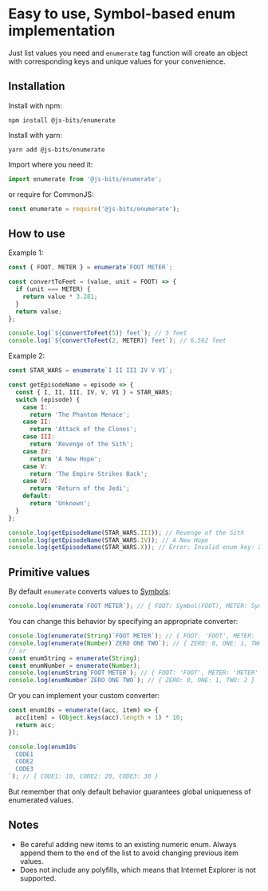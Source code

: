 # Easy to use, Symbol-based enum implementation

Just list values you need and `enumerate` tag function will create an object with corresponding keys and unique values for your convenience.

## Installation

Install with npm:

```
npm install @js-bits/enumerate
```

Install with yarn:

```
yarn add @js-bits/enumerate
```

Import where you need it:

```javascript
import enumerate from '@js-bits/enumerate';
```

or require for CommonJS:

```javascript
const enumerate = require('@js-bits/enumerate');
```

## How to use

Example 1:

```javascript
const { FOOT, METER } = enumerate`FOOT METER`;

const convertToFeet = (value, unit = FOOT) => {
  if (unit === METER) {
    return value * 3.281;
  }
  return value;
};

console.log(`${convertToFeet(5)} feet`); // 5 feet
console.log(`${convertToFeet(2, METER)} feet`); // 6.562 feet
```

Example 2:

```javascript
const STAR_WARS = enumerate`I II III IV V VI`;

const getEpisodeName = episode => {
  const { I, II, III, IV, V, VI } = STAR_WARS;
  switch (episode) {
    case I:
      return 'The Phantom Menace';
    case II:
      return 'Attack of the Clones';
    case III:
      return 'Revenge of the Sith';
    case IV:
      return 'A New Hope';
    case V:
      return 'The Empire Strikes Back';
    case VI:
      return 'Return of the Jedi';
    default:
      return 'Unknown';
  }
};

console.log(getEpisodeName(STAR_WARS.III)); // Revenge of the Sith
console.log(getEpisodeName(STAR_WARS.IV)); // A New Hope
console.log(getEpisodeName(STAR_WARS.X)); // Error: Invalid enum key: X
```

## Primitive values

By default `enumerate` converts values to [Symbols](https://developer.mozilla.org/en-US/docs/Web/JavaScript/Reference/Global_Objects/Symbol):

```javascript
console.log(enumerate`FOOT METER`); // { FOOT: Symbol(FOOT), METER: Symbol(METER) }
```

You can change this behavior by specifying an appropriate converter:

```javascript
console.log(enumerate(String)`FOOT METER`); // { FOOT: 'FOOT', METER: 'METER' }
console.log(enumerate(Number)`ZERO ONE TWO`); // { ZERO: 0, ONE: 1, TWO: 2 }
// or
const enumString = enumerate(String);
const enumNumber = enumerate(Number);
console.log(enumString`FOOT METER`); // { FOOT: 'FOOT', METER: 'METER' }
console.log(enumNumber`ZERO ONE TWO`); // { ZERO: 0, ONE: 1, TWO: 2 }
```

Or you can implement your custom converter:

```javascript
const enum10s = enumerate((acc, item) => {
  acc[item] = (Object.keys(acc).length + 1) * 10;
  return acc;
});

console.log(enum10s`
  CODE1
  CODE2
  CODE3
`); // { CODE1: 10, CODE2: 20, CODE3: 30 }
```

But remember that only default behavior guarantees global uniqueness of enumerated values.

## Notes

- Be careful adding new items to an existing numeric enum. Always append them to the end of the list to avoid changing previous item values.
- Does not include any polyfills, which means that Internet Explorer is not supported.
